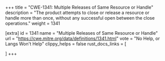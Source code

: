 +++
title = "CWE-1341: Multiple Releases of Same Resource or Handle"
description	= "The product attempts to close or release a resource or handle more than once, without any successful open between the close operations."
weight = 1341

[extra]
id = 1341
name = "Multiple Releases of Same Resource or Handle"
url = "https://cwe.mitre.org/data/definitions/1341.html"
vote = "No Help, or Langs Won't Help"
clippy_helps = false
rust_docs_links = [
	
]
+++

